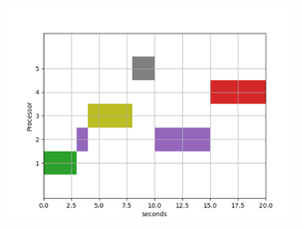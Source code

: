 ![alt text](https://github.com/fatemetayebi/Operating-system-scheduling-algorithms/blob/main/gantt1.png?raw=true)
